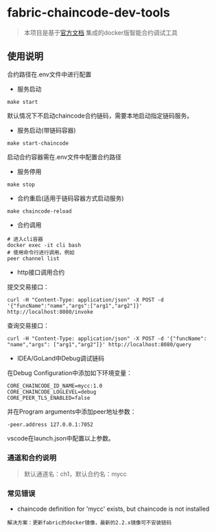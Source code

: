 # fabric-chaincode-dev-tools

>本项目是基于[官方文档](https://hyperledger-fabric.readthedocs.io/en/latest/peer-chaincode-devmode.html) 集成的docker版智能合约调试工具

## 使用说明
合约路径在.env文件中进行配置

- 服务启动
```shell
make start
```
默认情况下不启动chaincode合约链码，需要本地启动指定链码服务。

* 服务启动(带链码容器)

```shell
make start-chaincode
```

启动合约容器需在.env文件中配置合约路径

- 服务停用
```shell
make stop
```
- 合约重启(适用于链码容器方式启动服务)
```shell
make chaincode-reload
```
- 合约调用
```shell
# 进入cli容器
docker exec -it cli bash
# 使用命令行进行调用，例如
peer channel list
```
* http接口调用合约

提交交易接口：

```shell
curl -H "Content-Type: application/json" -X POST -d '{"funcName":"name","args":["arg1","arg2"]}' http://localhost:8080/invoke
```

查询交易接口：

```shell
curl -H "Content-Type: application/json" -X POST -d '{"funcName": "name","args": ["arg1","arg2"]}' http://localhost:8080/query
```

* IDEA/GoLand中Debug调试链码

在Debug Configuration中添加如下环境变量：

```
CORE_CHAINCODE_ID_NAME=mycc:1.0
CORE_CHAINCODE_LOGLEVEL=debug
CORE_PEER_TLS_ENABLED=false
```

并在Program arguments中添加peer地址参数：

```
-peer.address 127.0.0.1:7052
```

vscode在launch.json中配置以上参数。

### 通道和合约说明

> 默认通道名：ch1，默认合约名：mycc
### 常见错误

- chaincode definition for 'mycc' exists, but chaincode is not installed
```
解决方案：更新fabric的docker镜像，最新的2.2.x镜像可不安装链码
```
